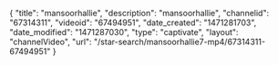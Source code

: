 {
    "title": "mansoorhallie",
    "description": "mansoorhallie",
    "channelid": "67314311",
    "videoid": "67494951",
    "date_created": "1471281703",
    "date_modified": "1471287030",
    "type": "captivate",
    "layout": "channelVideo",
    "url": "\/star-search\/mansoorhallie7-mp4\/67314311-67494951"
}